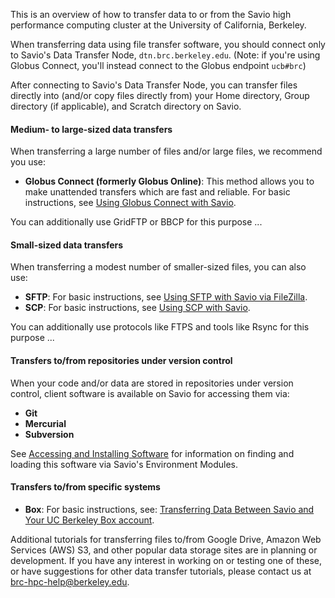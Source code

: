 This is an overview of how to transfer data to or from the Savio high performance computing cluster at the University of California, Berkeley.

When transferring data using file transfer software, you should connect only to Savio's Data Transfer Node, `dtn.brc.berkeley.edu`. (Note: if you're using Globus Connect, you'll instead connect to the Globus endpoint `ucb#brc`)

After connecting to Savio's Data Transfer Node, you can transfer files directly into (and/or copy files directly from) your Home directory, Group directory (if applicable), and Scratch directory on Savio.

#### Medium- to large-sized data transfers

When transferring a large number of files and/or large files, we recommend you use:

-   **Globus Connect (formerly Globus Online)**: This method allows you to make unattended transfers which are fast and reliable. For basic instructions, see [Using Globus Connect with Savio](http://research-it.berkeley.edu/services/high-performance-computing/using-globus-connect-savio).

You can additionally use GridFTP or BBCP for this purpose ...

#### Small-sized data transfers

When transferring a modest number of smaller-sized files, you can also use:

-   **SFTP**: For basic instructions, see [Using SFTP with Savio via FileZilla](http://research-it.berkeley.edu/services/high-performance-computing/using-sftp-savio-filezilla).
-   **SCP**: For basic instructions, see [Using SCP with Savio](http://research-it.berkeley.edu/services/high-performance-computing/using-scp-savio).

You can additionally use protocols like FTPS and tools like Rsync for this purpose ...

#### Transfers to/from repositories under version control

When your code and/or data are stored in repositories under version control, client software is available on Savio for accessing them via:

-   **Git**
-   **Mercurial**
-   **Subversion**

See [Accessing and Installing Software](http://research-it.berkeley.edu/services/high-performance-computing/accessing-and-installing-software) for information on finding and loading this software via Savio's Environment Modules.

#### Transfers to/from specific systems

-   **Box**: For basic instructions, see: [Transferring Data Between Savio and Your UC Berkeley Box account](http://research-it.berkeley.edu/services/high-performance-computing/transferring-data-between-savio-and-your-uc-berkeley-box-account).

Additional tutorials for transferring files to/from Google Drive, Amazon Web Services (AWS) S3, and other popular data storage sites are in planning or development. If you have any interest in working on or testing one of these, or have suggestions for other data transfer tutorials, please contact us at <brc-hpc-help@berkeley.edu>.


